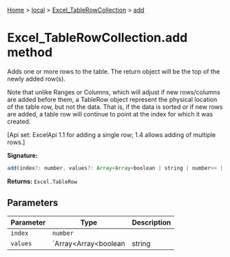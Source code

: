 [Home](./index) &gt; [local](local.md) &gt; [Excel\_TableRowCollection](local.excel_tablerowcollection.md) &gt; [add](local.excel_tablerowcollection.add.md)

# Excel\_TableRowCollection.add method

Adds one or more rows to the table. The return object will be the top of the newly added row(s). 

 Note that unlike Ranges or Columns, which will adjust if new rows/columns are added before them, a TableRow object represent the physical location of the table row, but not the data. That is, if the data is sorted or if new rows are added, a table row will continue to point at the index for which it was created. 

 \[Api set: ExcelApi 1.1 for adding a single row; 1.4 allows adding of multiple rows.\]

**Signature:**
```javascript
add(index?: number, values?: Array<Array<boolean | string | number>> | boolean | string | number): Excel.TableRow;
```
**Returns:** `Excel.TableRow`

## Parameters

|  Parameter | Type | Description |
|  --- | --- | --- |
|  `index` | `number` |  |
|  `values` | `Array<Array<boolean | string | number>> | boolean | string | number` |  |

